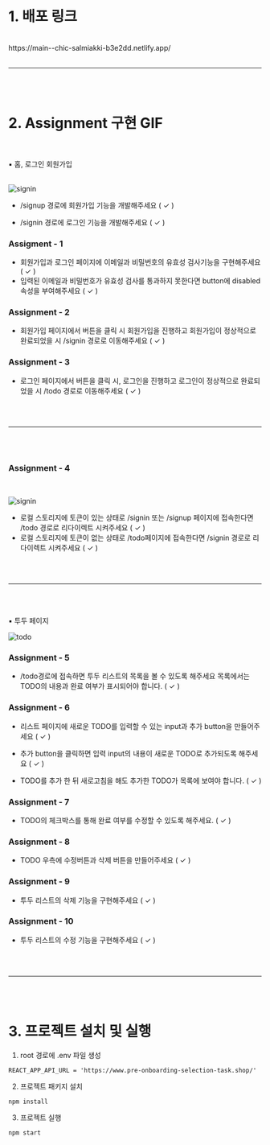 # 1. 배포 링크

<br>
https://main--chic-salmiakki-b3e2dd.netlify.app/
<br>
<br>

---

<br>
<br>

# 2. Assignment 구현 GIF

<br>
<br>
▪️ 홈, 로그인 회원가입
<br>
<br>

![signin](https://user-images.githubusercontent.com/72500346/230779012-df2b1a10-7484-46de-8f81-50741e747237.gif)

- /signup 경로에 회원가입 기능을 개발해주세요 ( ✓ )

- /signin 경로에 로그인 기능을 개발해주세요 ( ✓ )

### Assigment - 1

- 회원가입과 로그인 페이지에 이메일과 비밀번호의 유효성 검사기능을 구현해주세요 ( ✓ )
- 입력된 이메일과 비밀번호가 유효성 검사를 통과하지 못한다면 button에 disabled 속성을 부여해주세요 ( ✓ )

### Assignment - 2

- 회원가입 페이지에서 버튼을 클릭 시 회원가입을 진행하고 회원가입이 정상적으로 완료되었을 시 /signin 경로로 이동해주세요 ( ✓ )

### Assignment - 3

- 로그인 페이지에서 버튼을 클릭 시, 로그인을 진행하고 로그인이 정상적으로 완료되었을 시 /todo 경로로 이동해주세요 ( ✓ )

 <br>
 <br>

---

<br>
<br>

### Assignment - 4

<br>

![signin](https://user-images.githubusercontent.com/72500346/230779012-df2b1a10-7484-46de-8f81-50741e747237.gif)

- 로컬 스토리지에 토큰이 있는 상태로 /signin 또는 /signup 페이지에 접속한다면 /todo 경로로 리다이렉트 시켜주세요 ( ✓ )
- 로컬 스토리지에 토큰이 없는 상태로 /todo페이지에 접속한다면 /signin 경로로 리다이렉트 시켜주세요 ( ✓ )

<br>
<br>

---

<br>
<br>

▪️ 투두 페이지

![todo](https://user-images.githubusercontent.com/72500346/230778989-4062054f-9bcb-4ed5-8b0a-a7b8baec3981.gif)

### Assignment - 5

- /todo경로에 접속하면 투두 리스트의 목록을 볼 수 있도록 해주세요
  목록에서는 TODO의 내용과 완료 여부가 표시되어야 합니다. ( ✓ )

### Assignment - 6

- 리스트 페이지에 새로운 TODO를 입력할 수 있는 input과 추가 button을 만들어주세요 ( ✓ )

- 추가 button을 클릭하면 입력 input의 내용이 새로운 TODO로 추가되도록 해주세요 ( ✓ )

- TODO를 추가 한 뒤 새로고침을 해도 추가한 TODO가 목록에 보여야 합니다. ( ✓ )

### Assignment - 7

- TODO의 체크박스를 통해 완료 여부를 수정할 수 있도록 해주세요. ( ✓ )

### Assignment - 8

- TODO 우측에 수정버튼과 삭제 버튼을 만들어주세요 ( ✓ )

### Assignment - 9

- 투두 리스트의 삭제 기능을 구현해주세요 ( ✓ )

### Assignment - 10

- 투두 리스트의 수정 기능을 구현해주세요 ( ✓ )

<br>
<br>

---

<br>
<br>

# 3. 프로젝트 설치 및 실행

1. root 경로에 .env 파일 생성

```
REACT_APP_API_URL = 'https://www.pre-onboarding-selection-task.shop/'
```

2. 프로젝트 패키지 설치

```
npm install
```

3. 프로젝트 실행

```
npm start
```
